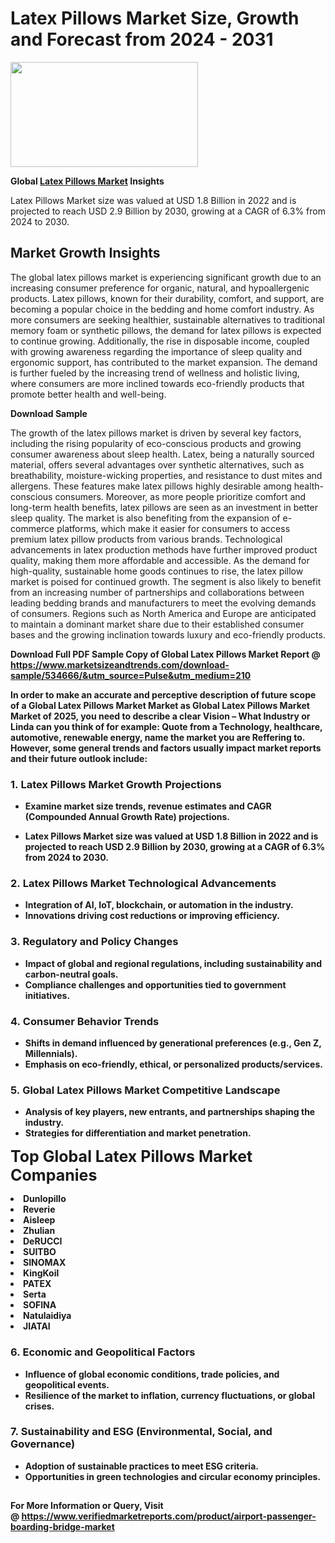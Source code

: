 <H1>Latex Pillows Market Size, Growth and Forecast from 2024 - 2031</H1><img class="aligncenter size-medium wp-image-584254" src="https://thirdeyenews.in/wp-content/uploads/2024/09/Global-Market-Research-300x168.jpeg" alt="" width="300" height="168" /><p><strong>Global&nbsp;<a href="https://www.marketsizeandtrends.com/download-sample/534666/&amp;utm_source=Pulse&amp;utm_medium=210">Latex Pillows Market</a> Insights</strong></p><p>Latex Pillows Market size was valued at USD 1.8 Billion in 2022 and is projected to reach USD 2.9 Billion by 2030, growing at a CAGR of 6.3% from 2024 to 2030.</p><p><h2>Market Growth Insights</h2> <p>The global latex pillows market is experiencing significant growth due to an increasing consumer preference for organic, natural, and hypoallergenic products. Latex pillows, known for their durability, comfort, and support, are becoming a popular choice in the bedding and home comfort industry. As more consumers are seeking healthier, sustainable alternatives to traditional memory foam or synthetic pillows, the demand for latex pillows is expected to continue growing. Additionally, the rise in disposable income, coupled with growing awareness regarding the importance of sleep quality and ergonomic support, has contributed to the market expansion. The demand is further fueled by the increasing trend of wellness and holistic living, where consumers are more inclined towards eco-friendly products that promote better health and well-being.</p> <p><strong>Download Sample</strong></p> <p>The growth of the latex pillows market is driven by several key factors, including the rising popularity of eco-conscious products and growing consumer awareness about sleep health. Latex, being a naturally sourced material, offers several advantages over synthetic alternatives, such as breathability, moisture-wicking properties, and resistance to dust mites and allergens. These features make latex pillows highly desirable among health-conscious consumers. Moreover, as more people prioritize comfort and long-term health benefits, latex pillows are seen as an investment in better sleep quality. The market is also benefiting from the expansion of e-commerce platforms, which make it easier for consumers to access premium latex pillow products from various brands. Technological advancements in latex production methods have further improved product quality, making them more affordable and accessible. As the demand for high-quality, sustainable home goods continues to rise, the latex pillow market is poised for continued growth. The segment is also likely to benefit from an increasing number of partnerships and collaborations between leading bedding brands and manufacturers to meet the evolving demands of consumers. Regions such as North America and Europe are anticipated to maintain a dominant market share due to their established consumer bases and the growing inclination towards luxury and eco-friendly products. <p><strong></p><p><span class=""><strong>Download Full PDF Sample Copy of Global Latex Pillows Market Report</strong> @ <a href="https://www.marketsizeandtrends.com/download-sample/534666/&amp;utm_source=Pulse&amp;utm_medium=210" target="_blank">https://www.marketsizeandtrends.com/download-sample/534666/&amp;utm_source=Pulse&amp;utm_medium=210</a></span></p><p>In order to make an accurate and perceptive description of future scope of a Global&nbsp;Latex Pillows Market Market as Global&nbsp;Latex Pillows Market Market of 2025, you need to describe a clear Vision &ndash; What Industry or Linda can you think of for example: Quote from a Technology, healthcare, automotive, renewable energy, name the market you are Reffering to. However, some general trends and factors usually impact market reports and their future outlook include:</p><h3>1.&nbsp;<strong>Latex Pillows Market Growth Projections</strong></h3><ul><li>Examine market size trends, revenue estimates and CAGR (Compounded Annual Growth Rate) projections.</li><li><p>Latex Pillows Market size was valued at USD 1.8 Billion in 2022 and is projected to reach USD 2.9 Billion by 2030, growing at a CAGR of 6.3% from 2024 to 2030.</p></li></ul><h3>2.&nbsp;<strong>Latex Pillows Market Technological Advancements</strong></h3><ul><li>Integration of AI, IoT, blockchain, or automation in the industry.</li><li>Innovations driving cost reductions or improving efficiency.</li></ul><h3>3.&nbsp;<strong>Regulatory and Policy Changes</strong></h3><ul><li>Impact of global and regional regulations, including sustainability and carbon-neutral goals.</li><li>Compliance challenges and opportunities tied to government initiatives.</li></ul><h3>4.&nbsp;<strong>Consumer Behavior Trends</strong></h3><ul><li>Shifts in demand influenced by generational preferences (e.g., Gen Z, Millennials).</li><li>Emphasis on eco-friendly, ethical, or personalized products/services.</li></ul><h3>5.&nbsp;<strong>Global Latex Pillows Market Competitive Landscape</strong></h3><ul><li>Analysis of key players, new entrants, and partnerships shaping the industry.</li><li>Strategies for differentiation and market penetration.</li></ul><p data-pm-slice="1 1 []"><span style="color: inherit; font-family: inherit; font-size: 25px;">Top Global Latex Pillows Market Companies</span></p><div class="" data-test-id=""><p><li>Dunlopillo</li><li> Reverie</li><li> Aisleep</li><li> Zhulian</li><li> DeRUCCI</li><li> SUITBO</li><li> SINOMAX</li><li> KingKoil</li><li> PATEX</li><li> Serta</li><li> SOFINA</li><li> Natulaidiya</li><li> JIATAI</li></p></div><h3>6.&nbsp;<strong>Economic and Geopolitical Factors</strong></h3><ul><li>Influence of global economic conditions, trade policies, and geopolitical events.</li><li>Resilience of the market to inflation, currency fluctuations, or global crises.</li></ul><h3>7.&nbsp;<strong>Sustainability and ESG (Environmental, Social, and Governance)</strong></h3><ul><li>Adoption of sustainable practices to meet ESG criteria.</li><li>Opportunities in green technologies and circular economy principles.</li></ul><h2><strong style="font-size: 14px;">For More Information or Query, Visit @&nbsp;</strong><a style="background-color: #ffffff; font-size: 14px;" href="https://www.marketsizeandtrends.com/report/latex-pillows-market/" target="_blank">https://www.verifiedmarketreports.com/product/airport-passenger-boarding-bridge-market</a></h2>
